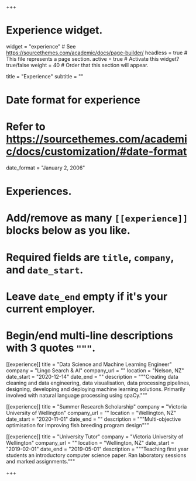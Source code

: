 +++
# Experience widget.
widget = "experience"  # See https://sourcethemes.com/academic/docs/page-builder/
headless = true  # This file represents a page section.
active = true  # Activate this widget? true/false
weight = 40  # Order that this section will appear.

title = "Experience"
subtitle = ""

# Date format for experience
#   Refer to https://sourcethemes.com/academic/docs/customization/#date-format
date_format = "January 2, 2006"

# Experiences.
#   Add/remove as many `[[experience]]` blocks below as you like.
#   Required fields are `title`, `company`, and `date_start`.
#   Leave `date_end` empty if it's your current employer.
#   Begin/end multi-line descriptions with 3 quotes `"""`.

[[experience]]
  title = "Data Science and Machine Learning Engineer"
  company = "Lingo Search & AI"
  company_url = ""
  location = "Nelson, NZ"
  date_start = "2020-12-14"
  date_end = ""
  description = """Creating data cleaning and data engineering, data visualisation, data processing pipelines, designing, developing and deploying machine learning solutions. Primarily involved with natural language processing using spaCy."""

[[experience]]
  title = "Summer Research Scholarship"
  company = "Victoria University of Wellington"
  company_url = ""
  location = "Wellington, NZ"
  date_start = "2020-11-01"
  date_end = ""
  description = """Multi-objective optimisation for improving fish breeding program design"""

[[experience]]
  title = "University Tutor"
  company = "Victoria University of Wellington"
  company_url = ""
  location = "Wellington, NZ"
  date_start = "2019-02-01"
  date_end = "2019-05-01"
  description = """Teaching first year students an introductory computer science paper. Ran laboratory sessions and marked assignments."""
  
+++
